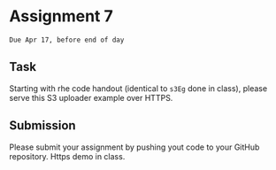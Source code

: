 # Assignment 7
`Due Apr 17, before end of day`

## Task

Starting with rhe code handout (identical to `s3Eg` done in class), please serve this S3 uploader example over HTTPS.

## Submission

Please submit your assignment by pushing yout code to your GitHub repository. Https demo in class.